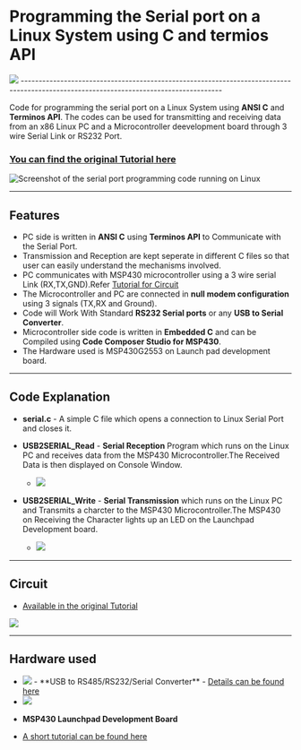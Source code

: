 # Programming the Serial port on a Linux System using C and termios API

<img src="http://xanthium.in/sites/default/files/site-images/serial-prog-linux/serial-programming-in-linux-tutorials.jpg">
--------------------------------------------------------------------------------------------------------------------------------------

Code for programming the serial port on a Linux System using **ANSI C** and **Terminos API**.
The codes can be used for transmitting and receiving data from an x86 Linux PC and a Microcontroller deevelopment board through 3 wire Serial Link or RS232 Port. 


### <a href = http://xanthium.in/Serial-Port-Programming-on-Linux>You can find the **original Tutorial** here </a>

<img src="http://xanthium.in/sites/default/files/site-images/serial-prog-linux/SerialPort-Write.jpeg" alt ="Screenshot of the serial port programming code running on Linux">

--------------------------------------------------------------------------------------------------------------------------------------

## Features

- PC side is written in **ANSI C** using **Terminos API** to Communicate with the Serial Port.
- Transmission and Reception are kept seperate in different C files so that user can easily understand the mechanisms involved.
- PC communicates with MSP430 microcontroller using a 3 wire serial Link (RX,TX,GND).Refer <a href = http://xanthium.in/Serial-Port-Programming-on-Linux> Tutorial for Circuit </a>
- The Microcontroller and PC are connected in **null modem configuration** using  3 signals (TX,RX and Ground).
- Code will Work With Standard **RS232 Serial ports** or any **USB to Serial Converter**.
- Microcontroller side code is written in **Embedded C** and can be Compiled using **Code Composer Studio for MSP430**.
- The Hardware used is MSP430G2553 on Launch pad development board.

--------------------------------------------------------------------------------------------------------------------------------------
## Code Explanation

- **serial.c** - A simple C file which opens a connection to Linux Serial Port and closes it. 

- **USB2SERIAL_Read** - **Serial Reception** Program which runs on the Linux PC and receives data from the MSP430 Microcontroller.The Received Data is then displayed on Console Window.
  - <img src = "http://xanthium.in/sites/default/files/site-images/serial-prog-linux/SerialPort-Read-String-Received.jpeg"/>

- **USB2SERIAL_Write** - **Serial Transmission** which runs on the Linux PC and Transmits a charcter to the MSP430 Microcontroller.The MSP430 on Receiving the Character lights up an LED on the Launchpad Development board.
  - <img src = "http://xanthium.in/sites/default/files/site-images/serial-prog-linux/SerialPort-Write.jpeg"/>

 -------------------------------------------------------------------------------------------------------------------------------------
## Circuit 

- <a href ="http://xanthium.in/Serial-Port-Programming-on-Linux">Available  in the original Tutorial</a>

<img src ="http://xanthium.in/sites/default/files/site-images/serial-prog-linux/MSP430-Connected-to-USB2SERIAL_Marked.jpg"/>

-------------------------------------------------------------------------------------------------------------------------------------
## Hardware used 

- <img src="http://www.xanthium.in/sites/default/files/site-images/product-page/usb_to_rs485_converter_250px.jpg"/>
   - **USB to RS485/RS232/Serial Converter**
   - <a href = "http://xanthium.in/USB-to-Serial-RS232-RS485-Converter">Details can be found here </a>
   
- <img src="http://www.xanthium.in/sites/default/files/site-images/msp430-launchpad-tutorial-brief-intro/msp430-launchpad-tutorial-for-beginners.jpg"/>
 - **MSP430 Launchpad Development Board**
 - <a href = "http://www.xanthium.in/brief-introduction-msp430g2xxx-using-ti-launchpad-development-board">A short tutorial can be found here</a>
  






